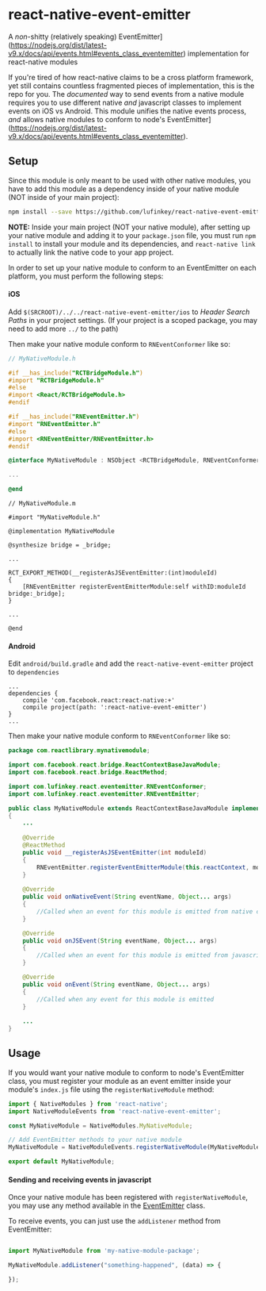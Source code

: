 
# react-native-event-emitter

A *non*-shitty (relatively speaking) EventEmitter](https://nodejs.org/dist/latest-v9.x/docs/api/events.html#events_class_eventemitter) implementation for react-native modules

If you're tired of how react-native claims to be a cross platform framework, yet still contains countless fragmented pieces of implementation, this is the repo for you. The *documented* way to send events from a native module requires you to use different native *and* javascript classes to implement events on iOS vs Android. This module unifies the native events process, *and* allows native modules to conform to node's EventEmitter](https://nodejs.org/dist/latest-v9.x/docs/api/events.html#events_class_eventemitter).

## Setup

Since this module is only meant to be used with other native modules, you have to add this module as a dependency inside of your native module (NOT inside of your main project):

```bash
npm install --save https://github.com/lufinkey/react-native-event-emitter
```

**NOTE:** Inside your main project (NOT your native module), after setting up your native module and adding it to your `package.json` file, you must run `npm install` to install your module and its dependencies, and `react-native link` to actually link the native code to your app project.

In order to set up your native module to conform to an EventEmitter on each platform, you must perform the following steps:

#### iOS

Add `$(SRCROOT)/../../react-native-event-emitter/ios` to *Header Search Paths* in your project settings. (If your project is a scoped package, you may need to add more `../` to the path)

Then make your native module conform to `RNEventConformer` like so:

```Objective-C
// MyNativeModule.h

#if __has_include("RCTBridgeModule.h")
#import "RCTBridgeModule.h"
#else
#import <React/RCTBridgeModule.h>
#endif

#if __has_include("RNEventEmitter.h")
#import "RNEventEmitter.h"
#else
#import <RNEventEmitter/RNEventEmitter.h>
#endif

@interface MyNativeModule : NSObject <RCTBridgeModule, RNEventConformer>

...

@end
```

```
// MyNativeModule.m

#import "MyNativeModule.h"

@implementation MyNativeModule

@synthesize bridge = _bridge;

...

RCT_EXPORT_METHOD(__registerAsJSEventEmitter:(int)moduleId)
{
	[RNEventEmitter registerEventEmitterModule:self withID:moduleId bridge:_bridge];
}

...

@end

```

#### Android

Edit `android/build.gradle` and add the `react-native-event-emitter` project to `dependencies`

```
...
dependencies {
	compile 'com.facebook.react:react-native:+'
	compile project(path: ':react-native-event-emitter')
}
...
```

Then make your native module conform to `RNEventConformer` like so:

```java
package com.reactlibrary.mynativemodule;

import com.facebook.react.bridge.ReactContextBaseJavaModule;
import com.facebook.react.bridge.ReactMethod;

import com.lufinkey.react.eventemitter.RNEventConformer;
import com.lufinkey.react.eventemitter.RNEventEmitter;

public class MyNativeModule extends ReactContextBaseJavaModule implements RNEventConformer
{
	...
	
	@Override
	@ReactMethod
	public void __registerAsJSEventEmitter(int moduleId)
	{
		RNEventEmitter.registerEventEmitterModule(this.reactContext, moduleId, this);
	}
	
	@Override
	public void onNativeEvent(String eventName, Object... args)
	{
		//Called when an event for this module is emitted from native code
	}

	@Override
	public void onJSEvent(String eventName, Object... args)
	{
		//Called when an event for this module is emitted from javascript
	}

	@Override
	public void onEvent(String eventName, Object... args)
	{
		//Called when any event for this module is emitted
	}
	
	...
}
```

## Usage

If you would want your native module to conform to node's EventEmitter class, you must register your module as an event emitter inside your module's `index.js` file using the `registerNativeModule` method:

```javascript
import { NativeModules } from 'react-native';
import NativeModuleEvents from 'react-native-event-emitter';

const MyNativeModule = NativeModules.MyNativeModule;

// Add EventEmitter methods to your native module
MyNativeModule = NativeModuleEvents.registerNativeModule(MyNativeModule);

export default MyNativeModule;
```

#### Sending and receiving events in javascript

Once your native module has been registered with `registerNativeModule`, you may use any method available in the [EventEmitter](https://nodejs.org/dist/latest-v9.x/docs/api/events.html#events_class_eventemitter) class.

To receive events, you can just use the `addListener` method from EventEmitter:

```javascript

import MyNativeModule from 'my-native-module-package';

MyNativeModule.addListener("something-happened", (data) => {

});

```